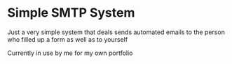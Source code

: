 # Simple SMTP System
Just a very simple system that deals sends automated emails to the person who filled up a form as well as to yourself

Currently in use by me for my own portfolio
